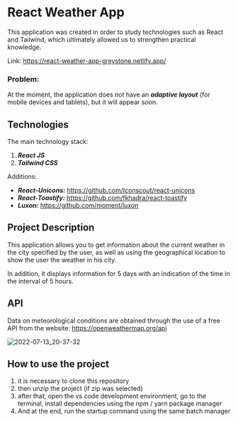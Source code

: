 # React Weather App

This application was created in order to study technologies such as React and Tailwind, which ultimately allowed us to strengthen practical knowledge.

Link: https://react-weather-app-greystone.netlify.app/

### Problem:
At the moment, the application does not have an <b><i>adaptive layout</b></i> (for mobile devices and tablets), but it will appear soon.

## Technologies

The main technology stack:
1. <b><i>React JS</b></i>
2. <b><i>Tailwind CSS</b></i>

Additions:
- <b><i>React-Unicons:</b></i> https://github.com/Iconscout/react-unicons
- <b><i>React-Toastify:</b></i> https://github.com/fkhadra/react-toastify
- <b><i>Luxon:</b></i> https://github.com/moment/luxon

## Project Description

This application allows you to get information about the current weather in the city specified by the user, as well as using the geographical location to show the user the weather in his city.

In addition, it displays information for 5 days with an indication of the time in the interval of 5 hours.

## API

Data on meteorological conditions are obtained through the use of a free API from the website: https://openweathermap.org/api

![2022-07-13_20-37-32](https://user-images.githubusercontent.com/61186198/178795928-9d63dce0-e902-4191-aaad-e273e9e57f74.png)

## How to use the project
1. it is necessary to clone this repository
2. then unzip the project (if zip was selected)
3. after that, open the vs code development environment, go to the terminal, install dependencies using the npm / yarn package manager
4. And at the end, run the startup command using the same batch manager

